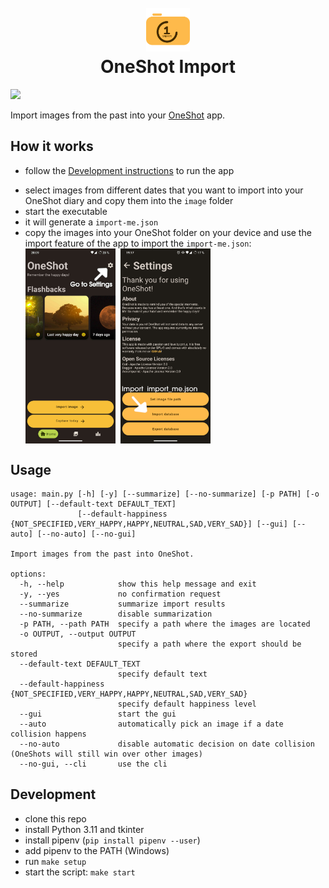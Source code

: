 <h1 align="center">
    <br>
    <img width="70" src="logo/v1/icon.svg" alt="App icon" />
    <br>
    OneShot Import
    <br>
</h1>

![](https://img.shields.io/github/pipenv/locked/python-version/ptrlx/oneshot-import)

Import images from the past into your [OneShot](https://github.com/ptrLx/OneShot) app.

## How it works

* follow the [Development instructions](#development) to run the app

<!-- * download the [latest release](https://github.com/ptrLx/oneshot-import/releases/latest) for your os
* create a folder `image` in the same folder as the executable -->
* select images from different dates that you want to import into your OneShot diary and copy them into the `image` folder
* start the executable
* it will generate a `import-me.json`
* copy the images into your OneShot folder on your device and use the import feature of the app to import the `import-me.json`:
  <div style="display:flex;">
  <img alt="screenshot_1" src="assets/screenshot_1.jpg" width="30%">
  <img style="padding-left: 8px;" alt="screenshot_2" src="assets/screenshot_2.jpg" width="30%">
  </div>

## Usage

```
usage: main.py [-h] [-y] [--summarize] [--no-summarize] [-p PATH] [-o OUTPUT] [--default-text DEFAULT_TEXT]
               [--default-happiness {NOT_SPECIFIED,VERY_HAPPY,HAPPY,NEUTRAL,SAD,VERY_SAD}] [--gui] [--auto] [--no-auto] [--no-gui]

Import images from the past into OneShot.

options:
  -h, --help            show this help message and exit
  -y, --yes             no confirmation request
  --summarize           summarize import results
  --no-summarize        disable summarization
  -p PATH, --path PATH  specify a path where the images are located
  -o OUTPUT, --output OUTPUT
                        specify a path where the export should be stored
  --default-text DEFAULT_TEXT
                        specify default text
  --default-happiness {NOT_SPECIFIED,VERY_HAPPY,HAPPY,NEUTRAL,SAD,VERY_SAD}
                        specify default happiness level
  --gui                 start the gui
  --auto                automatically pick an image if a date collision happens
  --no-auto             disable automatic decision on date collision (OneShots will still win over other images)
  --no-gui, --cli       use the cli
```

## Development

* clone this repo
* install Python 3.11 and tkinter
* install pipenv (`pip install pipenv --user`)
* add pipenv to the PATH (Windows)
* run `make setup`
* start the script: `make start`
